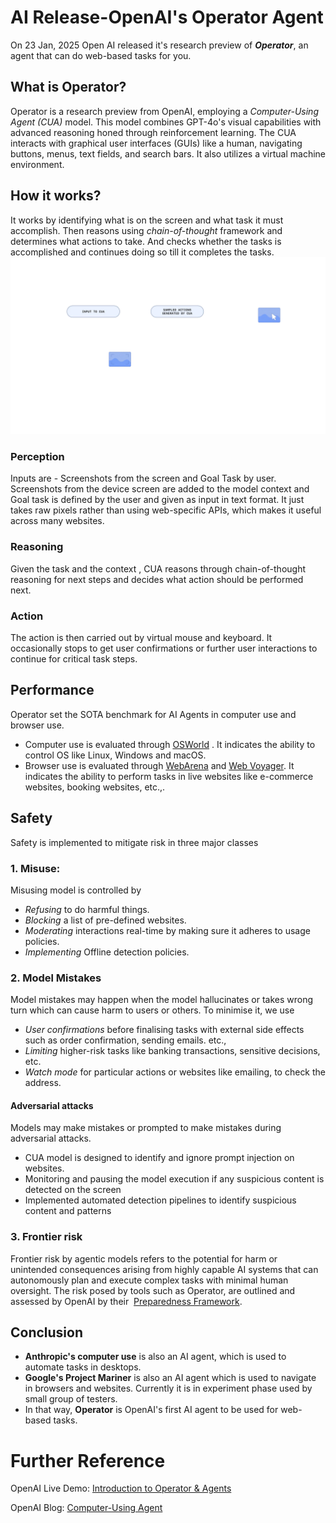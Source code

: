 
# AI Release-OpenAI's Operator Agent

On 23 Jan, 2025 Open AI released it's research preview of ***Operator***, an agent that can do web-based tasks for you.

## What is Operator?

Operator is a research preview from OpenAI, employing a *Computer-Using Agent (CUA)* model. This model combines GPT-4o's visual capabilities with advanced reasoning honed through reinforcement learning. The CUA interacts with graphical user interfaces (GUIs) like a human, navigating buttons, menus, text fields, and search bars. It also utilizes a virtual machine environment.


## How it works?
It works by identifying what is on the screen and what task it must accomplish. Then reasons using *chain-of-thought* framework and determines what actions to take. And checks whether the tasks is accomplished and continues doing so till it completes the tasks.
![openai-operator.png](https://github.com/DHARMA20/dharma20.github.io/blob/main/data/openai-operator.png)
### Perception
Inputs are - Screenshots from the screen and Goal Task by user.
Screenshots from the device screen are added to the model context and Goal task is defined by the user and given as input in text format. It just takes raw pixels rather than using web-specific APIs, which makes it useful across many websites. 

### Reasoning
Given the task and the context , CUA reasons through chain-of-thought reasoning for next steps and decides what action should be performed next. 

### Action
The action is then carried out by virtual mouse and keyboard. It occasionally stops to get user confirmations or further user interactions to continue for critical task steps.


## Performance

Operator set the SOTA benchmark for AI Agents in computer use and browser use. 
- Computer use is evaluated through [OSWorld](https://os-world.github.io/) . It indicates the ability to control OS like Linux, Windows and macOS.
- Browser use is evaluated through [WebArena](https://webarena.dev/) and [Web Voyager](https://langchain-ai.github.io/langgraph/tutorials/web-navigation/web_voyager/). It indicates the ability to perform tasks in live websites like e-commerce websites, booking websites, etc.,.


## Safety
Safety is implemented to mitigate risk in three major classes
### 1. Misuse:
Misusing model is controlled by
- *Refusing* to do harmful things.
- *Blocking* a list of pre-defined websites.
- *Moderating* interactions real-time by making sure it adheres to usage policies.
- *Implementing* Offline detection policies.

### 2. Model Mistakes
Model mistakes may happen when the model hallucinates or takes wrong turn which can cause harm to users or others.
To minimise it, we use
- *User confirmations* before finalising tasks with external side effects such as order confirmation, sending emails. etc.,
- *Limiting* higher-risk tasks like banking transactions, sensitive decisions, etc.
- *Watch mode* for particular actions or websites like emailing, to check the address.

#### Adversarial attacks
Models may make mistakes or prompted to make mistakes during adversarial attacks.
- CUA model is designed to identify and ignore prompt injection on websites.
- Monitoring and pausing the model execution if any suspicious content is detected on the screen
- Implemented automated detection pipelines to identify suspicious content and patterns

### 3. Frontier risk
Frontier risk by agentic models refers to the potential for harm or unintended consequences arising from highly capable AI systems that can autonomously plan and execute complex tasks with minimal human oversight. The risk posed by tools such as Operator, are outlined and assessed by OpenAI by their  [Preparedness Framework](https://cdn.openai.com/openai-preparedness-framework-beta.pdf).



## Conclusion
- **Anthropic's computer use** is also an AI agent, which is used to automate tasks in desktops.
- **Google's Project Mariner** is also an AI agent which is used to navigate in browsers and websites. Currently it is in experiment phase used by small group of testers.
- In that way, **Operator** is OpenAI's first AI agent to be used for web-based tasks. 



# Further Reference
OpenAI Live Demo: [Introduction to Operator & Agents](https://www.youtube.com/watch?v=CSE77wAdDLg)

OpenAI Blog: [Computer-Using Agent](https://openai.com/index/computer-using-agent/)
